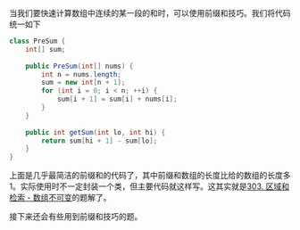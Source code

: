 当我们要快速计算数组中连续的某一段的和时，可以使用前缀和技巧。我们将代码统一如下

```java
class PreSum {
    int[] sum;
    
    public PreSum(int[] nums) {
        int n = nums.length;
        sum = new int[n + 1];
        for (int i = 0; i < n; ++i) {
            sum[i + 1] = sum[i] + nums[i];
        }
    }
    
    public int getSum(int lo, int hi) {
        return sum[hi + 1] - sum[lo];
    }
}
```

上面是几乎最简洁的前缀和的代码了，其中前缀和数组的长度比给的数组的长度多1。实际使用时不一定封装一个类，但主要代码就这样写。这其实就是[303. 区域和检索 - 数组不可变](https://leetcode-cn.com/problems/range-sum-query-immutable/)的题解了。

接下来还会有些用到前缀和技巧的题。
